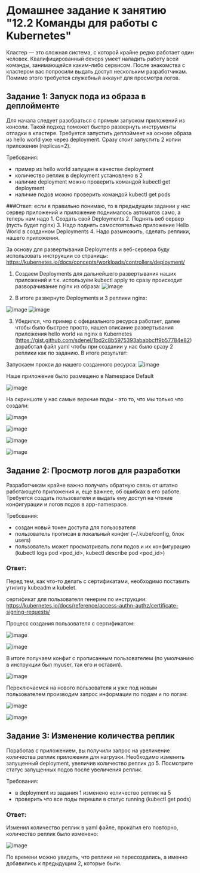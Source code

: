 # Домашнее задание к занятию "12.2 Команды для работы с Kubernetes"
Кластер — это сложная система, с которой крайне редко работает один человек. Квалифицированный devops умеет наладить работу всей команды, занимающейся каким-либо сервисом.
После знакомства с кластером вас попросили выдать доступ нескольким разработчикам. Помимо этого требуется служебный аккаунт для просмотра логов.

## Задание 1: Запуск пода из образа в деплойменте
Для начала следует разобраться с прямым запуском приложений из консоли. Такой подход поможет быстро развернуть инструменты отладки в кластере. Требуется запустить деплоймент на основе образа из hello world уже через deployment. Сразу стоит запустить 2 копии приложения (replicas=2). 

Требования:
 * пример из hello world запущен в качестве deployment
 * количество реплик в deployment установлено в 2
 * наличие deployment можно проверить командой kubectl get deployment
 * наличие подов можно проверить командой kubectl get pods

###Ответ: если я правильно понимаю, то в предыдущем задании у нас сервер приложений и приложение поднималось автоматов само, а теперь нам надо 1. Создать свой Deployments 2. Поднять веб сервер (пусть будет nginx) 3. Надо поднять самостоятельно приложение Hello World в созданном Deployments 4. Надо размножить, сделать реплики, нашего приложения.

За основу для развертывания Deployments и веб-сервера буду использовать инструкции со страницы: https://kubernetes.io/docs/concepts/workloads/controllers/deployment/ 

1. Создаем Deployments для дальнейшего развертывания наших приложений и т.к. используем kubectl apply то сразу происходит разворачивание nginx из образа:
![image](https://user-images.githubusercontent.com/92969676/186331657-fbc58682-a621-4920-898f-f5acd6c838c8.png)

2. В итоге развернуто Deployments и 3 реплики nginx:

![image](https://user-images.githubusercontent.com/92969676/186331852-d38b798a-95bc-4e26-a1ce-920d9aa48a76.png)
![image](https://user-images.githubusercontent.com/92969676/186331935-f45e9c65-2177-466d-b22f-31d42e8033db.png)

3. Убедился, что пример с официального ресурса работает, далее чтобы было быстрее просто, нашел описание развертывания приложения hello world на nginx в Kubernetes (https://gist.github.com/sdenel/1bd2c8b5975393ababbcff9b57784e82) доработал файл yaml чтобы при создании у нас было сразу 2 реплики как по заданию. В итоге результат: 

Запускаем прокси до нашего созданного ресурса:
![image](https://user-images.githubusercontent.com/92969676/186579625-9bb91b52-3045-4a0d-af04-74a326b029d5.png)

Наше приложение было размещено в Namespace Default

![image](https://user-images.githubusercontent.com/92969676/186581187-ddb78b0b-4e24-4951-b0e0-d4499f3ddb9f.png)

На скриншоте у нас самые верхние поды - это то, что мы только что создали:

![image](https://user-images.githubusercontent.com/92969676/186581300-b30c0451-cb2c-4520-b17e-48f77ee68b7d.png)


![image](https://user-images.githubusercontent.com/92969676/186580985-cad96933-30c0-4025-9c94-b5d4bca1c73e.png)


![image](https://user-images.githubusercontent.com/92969676/186580903-ab811517-2d71-47d8-ae11-7eea849d7409.png)

![image](https://user-images.githubusercontent.com/92969676/186849710-798b72f2-d8df-48bc-9c09-a86b5245f286.png)



## Задание 2: Просмотр логов для разработки
Разработчикам крайне важно получать обратную связь от штатно работающего приложения и, еще важнее, об ошибках в его работе. 
Требуется создать пользователя и выдать ему доступ на чтение конфигурации и логов подов в app-namespace.

Требования: 
 * создан новый токен доступа для пользователя
 * пользователь прописан в локальный конфиг (~/.kube/config, блок users)
 * пользователь может просматривать логи подов и их конфигурацию (kubectl logs pod <pod_id>, kubectl describe pod <pod_id>)

### Ответ: 

Перед тем, как что-то делать с сертификатами, необходимо поставить утилиту kubeadm и kubelet.

сертификат для пользователя генерим по инструкции: https://kubernetes.io/docs/reference/access-authn-authz/certificate-signing-requests/ 

Процесс создания пользователя с сертификатом: 

![image](https://user-images.githubusercontent.com/92969676/186664301-a28b095a-84d4-4b55-9da9-ba37d1ebefbe.png)

![image](https://user-images.githubusercontent.com/92969676/186664665-f2b4ecf0-dee2-4df6-a634-ceb3b063f7a8.png)

В итоге получаем конфиг с прописанным пользователем (по умолчанию в инструкции был myuser, так его и оставил).

![image](https://user-images.githubusercontent.com/92969676/186663926-26f4499c-8dc9-4ee3-8e91-77bb60c4c4c2.png)

Переключаемся на нового пользователя и уже под новым пользователем производим запрос информации по подам и по логам:

![image](https://user-images.githubusercontent.com/92969676/186840859-b5d4a03e-d916-44de-8081-1305d94165ca.png)

![image](https://user-images.githubusercontent.com/92969676/186841125-9cc6dfef-d93b-4c8d-ba22-609d8b6830b9.png)


## Задание 3: Изменение количества реплик 
Поработав с приложением, вы получили запрос на увеличение количества реплик приложения для нагрузки. Необходимо изменить запущенный deployment, увеличив количество реплик до 5. Посмотрите статус запущенных подов после увеличения реплик. 

Требования:
 * в deployment из задания 1 изменено количество реплик на 5
 * проверить что все поды перешли в статус running (kubectl get pods)

### Ответ: 

Изменил количество реплик в yaml файле, прокатил его повторно, количество реплик было изменено:

![image](https://user-images.githubusercontent.com/92969676/186582616-2574b7c4-7476-4527-b91b-12688e66447e.png)

По времени можно увидеть, что реплики не пересоздались, а именно добавились к предыдущим 2, которые были.
